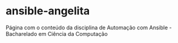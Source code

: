 # ansible-angelita
 Página com o conteúdo da disciplina de Automação com Ansible - Bacharelado em Ciência da Computação 
